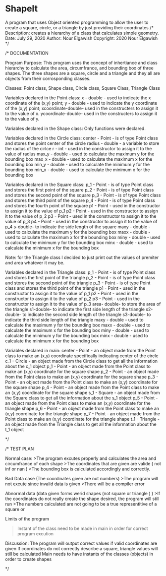 # ShapeIt
A program that uses Object oriented programming to allow the user to create a square, circle, or a triangle by just providing their coordinates 
/*
 Description: creates a hierarchy of a class that calculates simple geometry.
 Date: July 29, 2020
 Author: Nour Elgawish
 Copyright: 2020 Nour Elgawish
*/

/*
 DOCUMENTATION
 
 Program Purpose:
     This program uses the concept of inhertiance and class hierarchy to calculate the area, circumfrance, and bounding box of three shapes. The three shapes are a square, circle and a triangle and they all are objects from their corrosponding classes.
 
  Classes: Point class, Shape class, Circle class, Square Class, Triangle Class
  
  Variables declared in the Point class:
  x - double - used to indicate the x coordinate of the (x,y) point;
  y - double - used to indicate the y coordinate of the (x,y) point;
  xcoordinate-double- used in the constructers to assign it to the value of x.
  ycoordinate-double- used in the constructers to assign it to the value of y.
 
  Variables declared in the Shape class:
  Only functions were declared.

 Variables declared in the Circle class:
  center - Point - is of type Point class and stores the point center of the circle
  radius - double - a variable to store the radius of the cirlce
  r - int - used in the constructor to assign it to the value of radius
  max_y - double - used to calculate the maximum y for the bounding box
  max_x - double - used to calculate the maximum x for the bounding box
  min_y - double - used to calculate the minimum y for the bounding box
  min_x - double - used to calculate the minimum x for the bounding box
 
 Variables declared in the Square class:
  p_1 - Point - is of type Point class and stores the first point of the square
  p_2 - Point - is of type Point class and stores the second point of the square
  p_3 - Point - is of type Point class and stores the third point of the square
  p_4 - Point - is of type Point class and stores the fourth point of the square
  p1 - Point - used in the constructor to assign it to the value of p_1
  p2 - Point - used in the constructor to assign it to the value of p_2
  p3 - Point - used in the constructor to assign it to the value of p_3
  p4 - Point - used in the constructor to assign it to the value of p_4
  s-double- to indicate the side length of the square
  maxy - double - used to calculate the maximum y for the bounding box
  maxx - double - used to calculate the maximum x for the bounding box
  miny - double - used to calculate the minimum y for the bounding box
  minx - double - used to calculate the minimum x for the bounding box

 
 Note: for the Triangle class I decided to just print out the values of premiter and area whatever it may be.
 
 Variables declared in the Triangle class:
  p_1 - Point - is of type Point class and stores the first point of the triangle
  p_2 - Point - is of type Point class and stores the second point of the triangle
  p_3 - Point - is of type Point class and stores the third point of the triangle
  p1 - Point - used in the constructor to assign it to the value of p_1
  p2 - Point - used in the constructor to assign it to the value of p_2
  p3 - Point - used in the constructor to assign it to the value of p_3
  area- double- to store the area of the triangle
  s1-double- to indicate the first side length of the triangle
  s2-double- to indicate the second side length of the triangle
  s3-double- to indicate the third side length of the triangle
  maxy - double - used to calculate the maximum y for the bounding box
  maxx - double - used to calculate the maximum x for the bounding box
  miny - double - used to calculate the minimum y for the bounding box
  minx - double - used to calculate the minimum x for the bounding box
  
 Variables declared in main:
      center - Point - an object made from the Point class to make an (x,y) coordinate specifically indicating center of the circle
      c_1 - Circle - an object made from the Circle class to get all the information about the c_1 object
      p_1 - Point - an object made from the Point class to make an (x,y) coordinate for the square shape
      p_2 - Point - an object made from the Point class to make an (x,y) coordinate for the square shape
      p_3 - Point - an object made from the Point class to make an (x,y) coordinate for the square shape
      p_4 - Point - an object made from the Point class to make an (x,y) coordinate for the square shape
      s_1 - Square - an object made from the Square class to get all the information about the s_1 object
      p_5 - Point - an object made from the Point class to make an (x,y) coordinate for the triangle shape
      p_6 - Point - an object made from the Point class to make an (x,y) coordinate for the triangle shape
      p_7 - Point - an object made from the Point class to make an (x,y) coordinate for the triangle shape
      t_1 - Triangle - an object made from the Triangle class to get all the information about the t_1 object
 
 */

/*
 TEST PLAN

 Normal case:
     >The program excutes properly and calculates the area and circumfrance of each shape
     >The coordinates that are given are valide ( not inf or nan )
     >The bounding box is calculated accordingly and correctly.
 
 Bad Data case (The coordinates given are not numbers)
     >The program will not excute since invalid data is given
     >There will be a compiler error
 
 Abnormal data (data given forms werid shapes (not square or triangle ) )
     >If the coordinates do not really create the shape desired, the program will still run
     >The numbers calculated are not going to be a true representitive of a square or
 
 Limits of the program
 >Instant of the class need to be made in main in order for correct program excution
 
 Discussion:
     The program will output correct values if valid coordinates are given
     If coordinates do not correctly describe a square, triangle values will still be calculated
     Main needs to have instants of the classes (objects) in order to create shapes
 
*/
